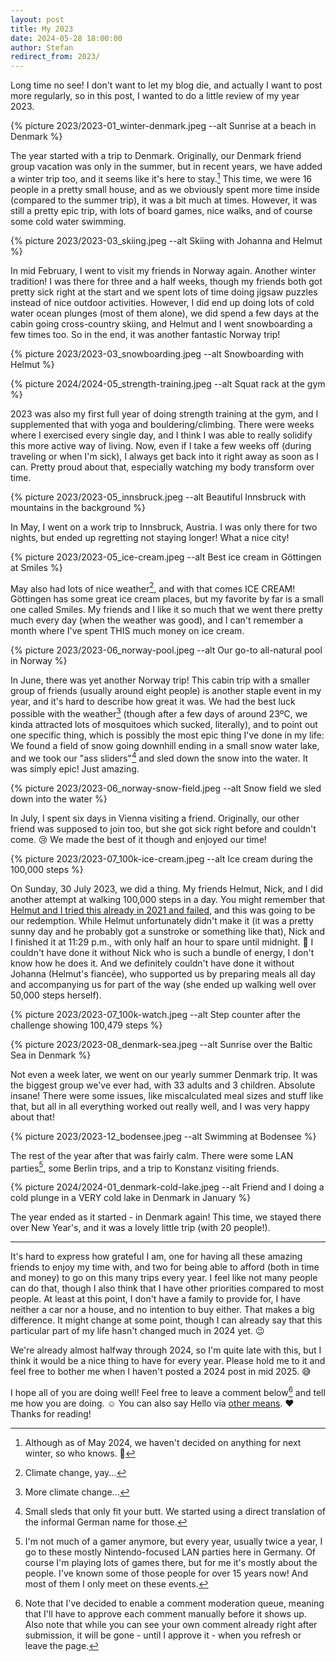 ```yaml
---
layout: post
title: My 2023
date: 2024-05-28 18:00:00
author: Stefan
redirect_from: 2023/
---
```


Long time no see! I don't want to let my blog die, and actually I want to post more regularly, so in this post, I wanted to do a little review of my year 2023.

{% picture 2023/2023-01_winter-denmark.jpeg --alt Sunrise at a beach in Denmark %}

The year started with a trip to Denmark. Originally, our Denmark friend group vacation was only in the summer, but in recent years, we have added a winter trip too, and it seems like it's here to stay.[^winterdenmark] This time, we were 16 people in a pretty small house, and as we obviously spent more time inside (compared to the summer trip), it was a bit much at times. However, it was still a pretty epic trip, with lots of board games, nice walks, and of course some cold water swimming.

{% picture 2023/2023-03_skiing.jpeg --alt Skiing with Johanna and Helmut %}

In mid February, I went to visit my friends in Norway again. Another winter tradition! I was there for three and a half weeks, though my friends both got pretty sick right at the start and we spent lots of time doing jigsaw puzzles instead of nice outdoor activities. However, I did end up doing lots of cold water ocean plunges (most of them alone), we did spend a few days at the cabin going cross-country skiing, and Helmut and I went snowboarding a few times too. So in the end, it was another fantastic Norway trip!

{% picture 2023/2023-03_snowboarding.jpeg --alt Snowboarding with Helmut %}

{% picture 2024/2024-05_strength-training.jpeg --alt Squat rack at the gym %}

2023 was also my first full year of doing strength training at the gym, and I supplemented that with yoga and bouldering/climbing. There were weeks where I exercised every single day, and I think I was able to really solidify this more active way of living. Now, even if I take a few weeks off (during traveling or when I'm sick), I always get back into it right away as soon as I can. Pretty proud about that, especially watching my body transform over time.

{% picture 2023/2023-05_innsbruck.jpeg --alt Beautiful Innsbruck with mountains in the background %}

In May, I went on a work trip to Innsbruck, Austria. I was only there for two nights, but ended up regretting not staying longer! What a nice city!

{% picture 2023/2023-05_ice-cream.jpeg --alt Best ice cream in Göttingen at Smiles %}

May also had lots of nice weather[^climatechange], and with that comes ICE CREAM! Göttingen has some great ice cream places, but my favorite by far is a small one called Smiles. My friends and I like it so much that we went there pretty much every day (when the weather was good), and I can't remember a month where I've spent THIS much money on ice cream.

{% picture 2023/2023-06_norway-pool.jpeg --alt Our go-to all-natural pool in Norway %}

In June, there was yet another Norway trip! This cabin trip with a smaller group of friends (usually around eight people) is another staple event in my year, and it's hard to describe how great it was. We had the best luck possible with the weather[^moreclimatechange] (though after a few days of around 23ºC, we kinda attracted lots of mosquitoes which sucked, literally), and to point out one specific thing, which is possibly the most epic thing I've done in my life: We found a field of snow going downhill ending in a small snow water lake, and we took our "ass sliders"[^asssliders] and sled down the snow into the water. It was simply epic! Just amazing.

{% picture 2023/2023-06_norway-snow-field.jpeg --alt Snow field we sled down into the water %}

In July, I spent six days in Vienna visiting a friend. Originally, our other friend was supposed to join too, but she got sick right before and couldn't come. 😢 We made the best of it though and enjoyed our time!

{% picture 2023/2023-07_100k-ice-cream.jpeg --alt Ice cream during the 100,000 steps %}

On Sunday, 30 July 2023, we did a thing. My friends Helmut, Nick, and I did another attempt at walking 100,000 steps in a day. You might remember that [Helmut and I tried this already in 2021 and failed](/2021/03/20/100000-steps/), and this was going to be our redemption. While Helmut unfortunately didn't make it (it was a pretty sunny day and he probably got a sunstroke or something like that), Nick and I finished it at 11:29 p.m., with only half an hour to spare until midnight. 🥳 I couldn't have done it without Nick who is such a bundle of energy, I don't know how he does it. And we definitely couldn't have done it without Johanna (Helmut's fiancée), who supported us by preparing meals all day and accompanying us for part of the way (she ended up walking well over 50,000 steps herself).

{% picture 2023/2023-07_100k-watch.jpeg --alt Step counter after the challenge showing 100,479 steps %}

{% picture 2023/2023-08_denmark-sea.jpeg --alt Sunrise over the Baltic Sea in Denmark %}

Not even a week later, we went on our yearly summer Denmark trip. It was the biggest group we've ever had, with 33 adults and 3 children. Absolute insane! There were some issues, like miscalculated meal sizes and stuff like that, but all in all everything worked out really well, and I was very happy about that!

{% picture 2023/2023-12_bodensee.jpeg --alt Swimming at Bodensee %}

The rest of the year after that was fairly calm. There were some LAN parties[^lans], some Berlin trips, and a trip to Konstanz visiting friends.

{% picture 2024/2024-01_denmark-cold-lake.jpeg --alt Friend and I doing a cold plunge in a VERY cold lake in Denmark in January %}

The year ended as it started - in Denmark again! This time, we stayed there over New Year's, and it was a lovely little trip (with 20 people!).

---

It's hard to express how grateful I am, one for having all these amazing friends to enjoy my time with, and two for being able to afford (both in time and money) to go on this many trips every year. I feel like not many people can do that, though I also think that I have other priorities compared to most people. At least at this point, I don't have a family to provide for, I have neither a car nor a house, and no intention to buy either. That makes a big difference. It might change at some point, though I can already say that this particular part of my life hasn't changed much in 2024 yet. 😉

We're already almost halfway through 2024, so I'm quite late with this, but I think it would be a nice thing to have for every year. Please hold me to it and feel free to bother me when I haven't posted a 2024 post in mid 2025. 😅

I hope all of you are doing well! Feel free to leave a comment below[^comment] and tell me how you are doing. ☺️ You can also say Hello via [other means](/contact/). ❤️ Thanks for reading!

[^winterdenmark]: Although as of May 2024, we haven't decided on anything for next winter, so who knows. 🙈
[^climatechange]: Climate change, yay...
[^moreclimatechange]: More climate change...
[^asssliders]: Small sleds that only fit your butt. We started using a direct translation of the informal German name for those.
[^lans]: I'm not much of a gamer anymore, but every year, usually twice a year, I go to these mostly Nintendo-focused LAN parties here in Germany. Of course I'm playing lots of games there, but for me it's mostly about the people. I've known some of those people for over 15 years now! And most of them I only meet on these events.
[^comment]: Note that I've decided to enable a comment moderation queue, meaning that I'll have to approve each comment manually before it shows up. Also note that while you can see your own comment already right after submission, it will be gone - until I approve it - when you refresh or leave the page.
